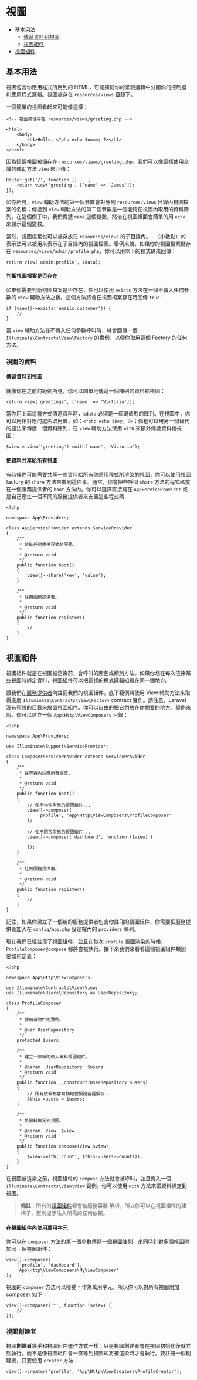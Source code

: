 # 視圖

- [基本用法](#basic-usage)
    - [傳遞資料到視圖](#passing-data-to-views)
    - [視圖組件](#sharing-data-with-all-views)
- [視圖組件](#view-composers)

<a name="basic-usage"></a>
## 基本用法

視圖包含你應用程式所用到的 HTML，它能夠從你的呈現邏輯中分開你的控制器和應用程式邏輯。視圖被存在 `resources/views` 目錄下。

一個簡單的視圖看起來可能像這樣：

    <!-- 視圖被儲存在 resources/views/greeting.php -->

    <html>
        <body>
            <h1>Hello, <?php echo $name; ?></h1>
        </body>
    </html>

因為這個視圖被儲存在 `resources/views/greeting.php`，我們可以像這樣使用全域的輔助方法 `view` 來回傳：

    Route::get('/', function ()    {
        return view('greeting', ['name' => 'James']);
    });

如你所見，`view` 輔助方法的第一個參數會對應到 `resources/views` 目錄內視圖檔案的名稱；傳遞到 `view` 輔助方法的第二個參數是一個能夠在視圖內取用的資料陣列。在這個例子中，我們傳遞 `name` 這個變數，然後在視圖裡面會簡單的用 `echo` 來顯示這個變數。

當然，視圖檔案也可以被存放在 `resources/views` 的子目錄內。`.` （小數點）的表示法可以被用來表示在子目錄內的視圖檔案。舉例來說，如果你的視圖檔案儲存在 `resources/views/admin/profile.php`，你可以用以下的程式碼來回傳：

    return view('admin.profile', $data);

#### 判斷視圖檔案是否存在

如果你需要判斷視圖檔案是否存在，你可以使用 `exists` 方法在一個不傳入任何參數的 `view` 輔助方法之後。這個方法將會在視圖檔案存在時回傳 `true`：

    if (view()->exists('emails.customer')) {
        //
    }

當 `view` 輔助方法在不傳入任何參數呼叫時，將會回傳一個 `Illuminate\Contracts\View\Factory` 的實例，以便你取用這個 Factory 的任何方法。

<a name="view-data"></a>
### 視圖的資料

<a name="passing-data-to-views"></a>
#### 傳遞資料到視圖

就像你在之前的範例所見，你可以間單地傳遞一個陣列的資料給視圖：

    return view('greetings', ['name' => 'Victoria']);

當你用上面這種方式傳遞資料時，`$data` 必須是一個鍵值對的陣列。在視圖中，你可以用相對應的鍵名取用值，如：`<?php echo $key; ?>`；你也可以用另一個替代的語法來傳遞一個資料陣列，在 `view` 輔助方法使用 `with` 來額外傳遞資料給視圖：

    $view = view('greeting')->with('name', 'Victoria');

<a name="sharing-data-with-all-views"></a>
#### 把資料共享給所有視圖

有時候你可能需要共享一些資料給所有你應用程式所渲染的視圖，你可以使用視圖 factory 的 `share` 方法來做到這件事。通常，你會把些呼叫 `share` 方法的程式碼放在一個服務提供者的 `boot` 方法內。你可以選擇直接寫在 `AppServiceProvider` 或是自己產生一個不同的服務提供者來安置這些程式碼：

    <?php

    namespace App\Providers;

    class AppServiceProvider extends ServiceProvider
    {
        /**
         * 啟動任何應用程式的服務。
         *
         * @return void
         */
        public function boot()
        {
            view()->share('key', 'value');
        }

        /**
         * 註冊服務提供者。
         *
         * @return void
         */
        public function register()
        {
            //
        }
    }

<a name="view-composers"></a>
## 視圖組件

視圖組件就是在視圖被渲染前，會呼叫的閉包或類別方法。如果你想在每次渲染某些視圖時綁定資料，視圖組件可以把這樣的程式邏輯組織在同一個地方。

讓我們在[服務提供者](/docs/{{version}}/providers)內註冊我們的視圖組件。底下範例將使用 View 輔助方法來取得底層 `Illuminate\Contracts\View\Factory` contract 實作。請注意，Laravel 沒有預設的目錄來放置視圖組件。你可以自由的把它們放在你想要的地方。舉例來說，你可以建立一個 `App\Http\ViewComposers` 目錄：

    <?php

    namespace App\Providers;

    use Illuminate\Support\ServiceProvider;

    class ComposerServiceProvider extends ServiceProvider
    {
        /**
         * 在容器內註冊所有綁定。
         *
         * @return void
         */
        public function boot()
        {
            // 使用物件型態的視圖組件...
            view()->composer(
                'profile', 'App\Http\ViewComposers\ProfileComposer'
            );

            // 使用閉包型態的視圖組件...
            view()->composer('dashboard', function ($view) {

            });
        }

        /**
         * 註冊服務提供者。
         *
         * @return void
         */
        public function register()
        {
            //
        }
    }

記住，如果你建立了一個新的服務提供者包含你註冊的視圖組件，你需要把服務提供者加入在 `config/app.php` 設定檔內的 `providers` 陣列。

現在我們已經註冊了視圖組件，並且在每次 `profile` 視圖渲染的時候，`ProfileComposer@compose` 都將會被執行。接下來我們來看看這個視圖組件類別要如何定義：

    <?php

    namespace App\Http\ViewComposers;

    use Illuminate\Contracts\View\View;
    use Illuminate\Users\Repository as UserRepository;

    class ProfileComposer
    {
        /**
         * 使用者物件的實例。
         *
         * @var UserRepository
         */
        protected $users;

        /**
         * 建立一個新的個人資料視圖組件。
         *
         * @param  UserRepository  $users
         * @return void
         */
        public function __construct(UserRepository $users)
        {
            // 所有依賴都會自動地被服務容器解析...
            $this->users = $users;
        }

        /**
         * 將資料綁定到視圖。
         *
         * @param  View  $view
         * @return void
         */
        public function compose(View $view)
        {
            $view->with('count', $this->users->count());
        }
    }

在視圖被渲染之前，視圖組件的 `compose` 方法就會被呼叫，並且傳入一個 `Illuminate\Contracts\View\View` 實例。你可以使用 `with` 方法來把資料綁定到視圖。

> **備註**：所有的[視圖組件](/docs/{{version}}/container)都會被服務容器 解析，所以你可以在視圖組件的建構子，型別提示注入所需的任何依賴。

#### 在視圖組件內使用萬用字元

你可以在 `composer` 方法的第一個參數傳遞一個視圖陣列，來同時針對多個視圖附加同一個視圖組件：

    view()->composer(
        ['profile', 'dashboard'],
        'App\Http\ViewComposers\MyViewComposer'
    );

視圖的 `composer` 方法可以接受 `*` 作為萬用字元，所以你可以對所有視圖附加 composer 如下：

    view()->composer('*', function ($view) {
        //
    });

### 視圖創建者

視圖**創建者**幾乎和視圖組件運作方式一樣；只是視圖創建者會在視圖初始化後就立刻執行，而不是像視圖組件會一直等到視圖即將被渲染時才會執行。要註冊一個創建者，只要使用 `creator` 方法：

    view()->creator('profile', 'App\Http\ViewCreators\ProfileCreator');
